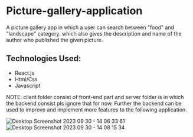 # Picture-gallery-application

A picture gallery app in which a user can search between "food" and "landscape" category.
which also gives the description and name of the author who published the given picture.

## Technologies Used:

- React.js
- Html/Css
- Javascript

NOTE: client folder consist of front-end part and server folder is in which the backend consist pls ignore that for now. Further the backend can be used to improve and implement more features to the following application.

![Desktop Screenshot 2023 09 30 - 14 06 33 61](https://github.com/SiddhantYerandkar/Picture-gallery-application/assets/86118947/49f64f39-9f1b-4b9a-a265-9480f624121c)
![Desktop Screenshot 2023 09 30 - 14 08 15 34](https://github.com/SiddhantYerandkar/Picture-gallery-application/assets/86118947/088083f1-e600-437a-9864-27b57665ff30)
